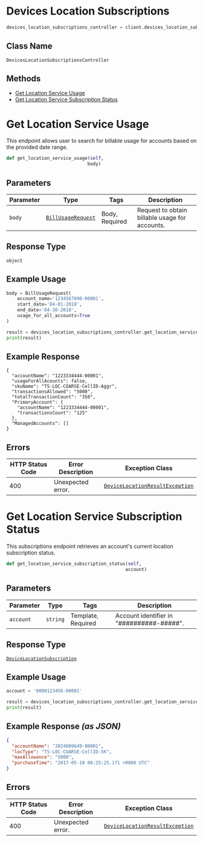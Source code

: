 # Devices Location Subscriptions

```python
devices_location_subscriptions_controller = client.devices_location_subscriptions
```

## Class Name

`DevicesLocationSubscriptionsController`

## Methods

* [Get Location Service Usage](../../doc/controllers/devices-location-subscriptions.md#get-location-service-usage)
* [Get Location Service Subscription Status](../../doc/controllers/devices-location-subscriptions.md#get-location-service-subscription-status)


# Get Location Service Usage

This endpoint allows user to search for billable usage for accounts based on the provided date range.

```python
def get_location_service_usage(self,
                              body)
```

## Parameters

| Parameter | Type | Tags | Description |
|  --- | --- | --- | --- |
| `body` | [`BillUsageRequest`](../../doc/models/bill-usage-request.md) | Body, Required | Request to obtain billable usage for accounts. |

## Response Type

`object`

## Example Usage

```python
body = BillUsageRequest(
    account_name='1234567890-00001',
    start_date='04-01-2018',
    end_date='04-30-2018',
    usage_for_all_accounts=True
)

result = devices_location_subscriptions_controller.get_location_service_usage(body)
print(result)
```

## Example Response

```
{
  "accountName": "1223334444-00001",
  "usageForAllAcounts": false,
  "skuName": "TS-LOC-COARSE-CellID-Aggr",
  "transactionsAllowed": "5000",
  "totalTransactionCount": "350",
  "PrimaryAccount": {
    "accountName": "1223334444-00001",
    "transactionsCount": "125"
  },
  "ManagedAccounts": []
}
```

## Errors

| HTTP Status Code | Error Description | Exception Class |
|  --- | --- | --- |
| 400 | Unexpected error. | [`DeviceLocationResultException`](../../doc/models/device-location-result-exception.md) |


# Get Location Service Subscription Status

This subscriptions endpoint retrieves an account's current location subscription status.

```python
def get_location_service_subscription_status(self,
                                            account)
```

## Parameters

| Parameter | Type | Tags | Description |
|  --- | --- | --- | --- |
| `account` | `string` | Template, Required | Account identifier in "##########-#####". |

## Response Type

[`DeviceLocationSubscription`](../../doc/models/device-location-subscription.md)

## Example Usage

```python
account = '0000123456-00001'

result = devices_location_subscriptions_controller.get_location_service_subscription_status(account)
print(result)
```

## Example Response *(as JSON)*

```json
{
  "accountName": "2024009649-00001",
  "locType": "TS-LOC-COARSE-CellID-5K",
  "maxAllowance": "5000",
  "purchaseTime": "2017-05-10 06:25:25.171 +0000 UTC"
}
```

## Errors

| HTTP Status Code | Error Description | Exception Class |
|  --- | --- | --- |
| 400 | Unexpected error. | [`DeviceLocationResultException`](../../doc/models/device-location-result-exception.md) |

